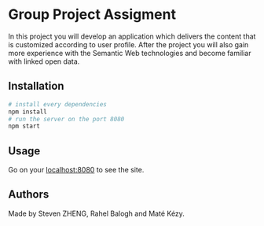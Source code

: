 # Group Project Assigment

In this project you will develop an application which delivers the content that is customized according to user profile. After the project you will also gain more experience with the Semantic Web technologies and become familiar with linked open data.

## Installation

```bash
# install every dependencies
npm install
# run the server on the port 8080
npm start
```

## Usage

Go on your [localhost:8080](http://localhost:8080/) to see the site.

## Authors

Made by Steven ZHENG, Rahel Balogh and Maté Kézy.
